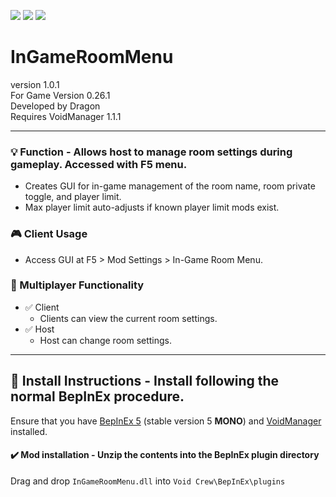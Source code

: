 [![](https://img.shields.io/badge/-Void_Crew_Modding_Team-111111?style=just-the-label&logo=github&labelColor=24292f)](https://github.com/Void-Crew-Modding-Team)
![](https://img.shields.io/badge/Game%20Version-0.26.1-111111?style=flat&labelColor=24292f&color=111111)
[![](https://img.shields.io/discord/1180651062550593536.svg?&logo=discord&logoColor=ffffff&style=flat&label=Discord&labelColor=24292f&color=111111)](https://discord.gg/g2u5wpbMGu "Void Crew Modding Discord")

# InGameRoomMenu

version 1.0.1  
For Game Version 0.26.1  
Developed by Dragon  
Requires VoidManager 1.1.1


---------------------

### 💡 Function - **Allows host to manage room settings during gameplay. Accessed with F5 menu.**

- Creates GUI for in-game management of the room name, room private toggle, and player limit.
- Max player limit auto-adjusts if known player limit mods exist.

### 🎮 Client Usage

- Access GUI at F5 > Mod Settings > In-Game Room Menu. 

### 👥 Multiplayer Functionality

- ✅ Client
  - Clients can view the current room settings.
- ✅ Host
  - Host can change room settings.

---------------------

## 🔧 Install Instructions - **Install following the normal BepInEx procedure.**

Ensure that you have [BepInEx 5](https://thunderstore.io/c/void-crew/p/BepInEx/BepInExPack/) (stable version 5 **MONO**) and [VoidManager](https://thunderstore.io/c/void-crew/p/VoidCrewModdingTeam/VoidManager/) installed.

#### ✔️ Mod installation - **Unzip the contents into the BepInEx plugin directory**

Drag and drop `InGameRoomMenu.dll` into `Void Crew\BepInEx\plugins`